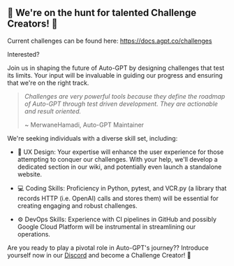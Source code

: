 ## 🏹 We're on the hunt for talented Challenge Creators! 🎯

Current challenges can be found here: https://docs.agpt.co/challenges

Interested?

Join us in shaping the future of Auto-GPT by designing challenges that test its limits. Your input will be invaluable in guiding our progress and ensuring that we're on the right track.

> *Challenges are very powerful tools because they define the roadmap of Auto-GPT through test driven development. They are actionable and result oriented.*
>
> ~ MerwaneHamadi, Auto-GPT Maintainer

We're seeking individuals with a diverse skill set, including:

- 🎨 UX Design: Your expertise will enhance the user experience for those attempting to conquer our challenges. With your help, we'll develop a dedicated section in our wiki, and potentially even launch a standalone website.

 - 💻 Coding Skills: Proficiency in Python, pytest, and VCR.py (a library that records HTTP (i.e. OpenAI) calls and stores them) will be essential for creating engaging and robust challenges.

- ⚙️ DevOps Skills: Experience with CI pipelines in GitHub and possibly Google Cloud Platform will be instrumental in streamlining our operations.

Are you ready to play a pivotal role in Auto-GPT's journey?? Introduce yourself now in our [Discord](https://discord.com/channels/1092243196446249134/1092423060923101304) and become a Challenge Creator!
🚀